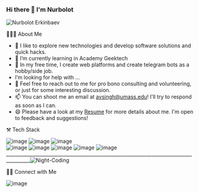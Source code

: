 ### Hi there 👋 I'm Nurbolot


![Nurbolot Erkinbaev](https://user-images.githubusercontent.com/108578199/207243682-11dab3f3-b079-4817-8a75-5279b4273003.png)

👨🏻‍💻  About Me
- 🔭 I like to explore new technologies and develop software solutions and quick hacks.
- 🌱 I’m currently learning in Academy Geektech
- 🤔  In my free time, I create web platforms and create telegram bots as a hobby/side job.
-  I’m looking for help with ...
- 💬 Feel free to reach out to me for pro bono consulting and volunteering, or just for some interesting discussion.
- 📫 You can shoot me an email at avsingh@umass.edu! I'll try to respond as soon as I can.
- 😄 Please have a look at my <a href="https://drive.google.com/file/d/1OXn6lGyzfrYCM4Tf_mR2oI3yKU6R-t43/view?usp=sharing" target="_blank">Resume</a> for more details about me. I'm open to feedback and suggestions!


⚒️ Tech Stack


  ![image](https://img.shields.io/badge/-telegram-blue)   ![image](https://user-images.githubusercontent.com/108578199/207296011-bd25e675-cf99-426c-b70a-c15827ffbea3.png)   ![image](https://user-images.githubusercontent.com/108578199/207249146-11285c44-3a98-4a8c-8ad4-0920e2fe55c4.png)  
![image](https://user-images.githubusercontent.com/108578199/207300428-2ec55d33-da4d-49db-a8d7-0c97bd6e1867.png)  ![image](https://user-images.githubusercontent.com/108578199/207249375-3c0f472c-e871-40da-af20-c51aa51bd2e5.png)
![image](https://user-images.githubusercontent.com/108578199/207250264-6af5d82d-8547-4d90-96e0-dca771d2bd06.png)  ![image](https://user-images.githubusercontent.com/108578199/207298040-98a2e8b9-3ec4-4ba1-aa43-7bf31eb28966.png)   ![image](https://img.shields.io/badge/-aigrambot-informational)
________________________________________________________________________________________![Night-Coding](https://user-images.githubusercontent.com/108578199/207307941-db5ca547-c2b7-4aa1-b121-dbaa56a7e531.gif)
                                                                                              
                                                                                              
🤝🏻  Connect with Me

![image](https://user-images.githubusercontent.com/108578199/207309145-5f046fbb-6aa7-4103-bf35-c22d1d773fea.png)


